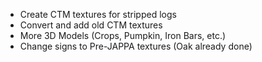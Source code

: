 - Create CTM textures for stripped logs
- Convert and add old CTM textures
- More 3D Models (Crops, Pumpkin, Iron Bars, etc.)
- Change signs to Pre-JAPPA textures (Oak already done)
